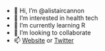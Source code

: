 - 👋 Hi, I’m @alistaircannon
- 👀 I’m interested in health tech 
- 🌱 I’m currently learning R 
- 💞️ I’m looking to collaborate  
- 📫 [Website](www.alistaircannon.co.uk) or [Twitter](www.twitter.com/alistaircannon) 

<!---
alistaircannon/alistaircannon is a ✨ special ✨ repository because its `README.md` (this file) appears on your GitHub profile.
You can click the Preview link to take a look at your changes.
--->
